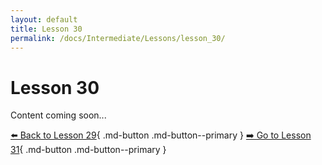 ```yaml
---
layout: default
title: Lesson 30
permalink: /docs/Intermediate/Lessons/lesson_30/
---
```


# Lesson 30

Content coming soon...

[⬅️ Back to Lesson 29](lesson_29.md){ .md-button .md-button--primary }  [➡️ Go to Lesson 31](lesson_31.md){ .md-button .md-button--primary }
